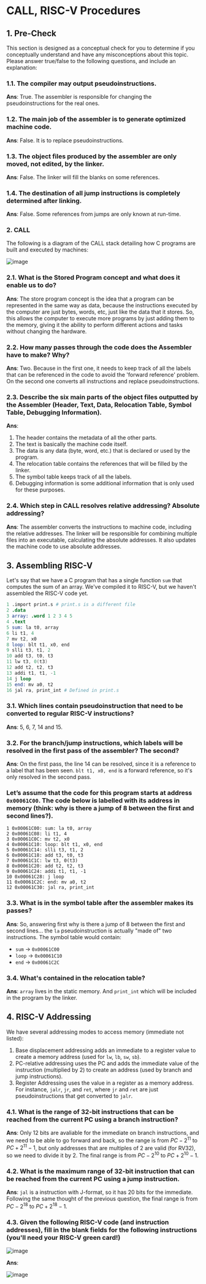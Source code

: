 # CALL, RISC-V Procedures

## 1. Pre-Check

This section is designed as a conceptual check for you to determine if you conceptually understand and have any misconceptions about this topic. Please answer true/false to the following questions, and include an explanation:

### 1.1. The compiler may output pseudoinstructions.

**Ans**: True. The assembler is responsible for changing the pseudoinstructions for the real ones.

### 1.2. The main job of the assembler is to generate optimized machine code.

**Ans**: False. It is to replace pseudoinstructions.

### 1.3. The object files produced by the assembler are only moved, not edited, by the linker.

**Ans**: False. The linker will fill the blanks on some references.

### 1.4. The destination of all jump instructions is completely determined after linking.

**Ans**: False. Some references from jumps are only known at run-time.

### 2. CALL

The following is a diagram of the CALL stack detailing how C programs are built and executed by machines:

![image](https://user-images.githubusercontent.com/69206952/213331708-17723d0a-6497-456d-84ad-6c1d81834014.png)

### 2.1. What is the Stored Program concept and what does it enable us to do?

**Ans**: The store program concept is the idea that a program can be represented in the same way as data, because the instructions executed by the computer are just bytes, words, etc, just like the data that it stores. So, this allows the computer to execute more programs by just adding them to the memory, giving it the ability to perform different actions and tasks without changing the hardware.

### 2.2. How many passes through the code does the Assembler have to make? Why?

**Ans**: Two. Because in the first one, it needs to keep track of all the labels that can be referenced in the code to avoid the 'forward reference' problem. On the second one converts all instructions and replace pseudoinstructions.

### 2.3. Describe the six main parts of the object files outputted by the Assembler (Header, Text, Data, Relocation Table, Symbol Table, Debugging Information).

**Ans**: 

1. The header contains the metadata of all the other parts.
2. The text is basically the machine code itself.
3. The data is any data (byte, word, etc.) that is declared or used by the program.
4. The relocation table contains the references that will be filled by the linker.
5. The symbol table keeps track of all the labels.
6. Debugging information is some additional information that is only used for these purposes.


### 2.4. Which step in CALL resolves relative addressing? Absolute addressing?

**Ans**: The assembler converts the instructions to machine code, including the relative addresses. The linker will be responsible for combining multiple files into an executable, calculating the absolute addresses. It also updates the machine code to use absolute addresses.

## 3. Assembling RISC-V

Let's say that we have a C program that has a single function `sum` that computes the sum of an array. We've compiled it to RISC-V, but we haven't assembled the RISC-V code yet.

```s
1 .import print.s # print.s is a different file
2 .data
3 array: .word 1 2 3 4 5
4 .text
5 sum: la t0, array
6 li t1, 4
7 mv t2, x0
8 loop: blt t1, x0, end
9 slli t3, t1, 2
10 add t3, t0, t3
11 lw t3, 0(t3)
12 add t2, t2, t3
13 addi t1, t1, -1
14 j loop
15 end: mv a0, t2
16 jal ra, print_int # Defined in print.s
```

### 3.1. Which lines contain pseudoinstruction that need to be converted to regular RISC-V instructions?

**Ans**: 5, 6, 7, 14 and 15.

### 3.2. For the branch/jump instructions, which labels will be resolved in the first pass of the assembler? The second?

**Ans**: On the first pass, the line 14 can be resolved, since it is a reference to a label that has been seen. `blt t1, x0, end` is a forward reference, so it's only resolved in the second pass.

### Let’s assume that the code for this program starts at address `0x00061C00`. The code below is labelled with its address in memory (think: why is there a jump of 8 between the first and second lines?).

```
1 0x00061C00: sum: la t0, array
2 0x00061C08: li t1, 4
3 0x00061C0C: mv t2, x0
4 0x00061C10: loop: blt t1, x0, end
5 0x00061C14: slli t3, t1, 2
6 0x00061C18: add t3, t0, t3
7 0x00061C1C: lw t3, 0(t3)
8 0x00061C20: add t2, t2, t3
9 0x00061C24: addi t1, t1, -1
10 0x00061C28: j loop
11 0x00061C2C: end: mv a0, t2
12 0x00061C30: jal ra, print_int
```

### 3.3. What is in the symbol table after the assembler makes its passes?

**Ans**: So, answering first why is there a jump of 8 between the first and second lines... the `la` pseudoinstruction is actually "made of" two instructions. The symbol table would contain:

- `sum` -> `0x00061C00`
- `loop` -> `0x00061C10`
- `end` -> `0x00061C2C`

### 3.4. What's contained in the relocation table?

**Ans**: `array` lives in the static memory. And `print_int` which will be included in the program by the linker.

## 4. RISC-V Addressing

We have several addressing modes to access memory (immediate not listed):

1. Base displacement addressing adds an immediate to a register value to create a memory address (used for `lw`, `lb`, `sw`, `sb`).
2. PC-relative addressing uses the PC and adds the immediate value of the instruction (multiplied by 2) to create an address (used by branch and jump instructions).
3. Register Addressing uses the value in a register as a memory address. For instance, `jalr`, `jr`, and `ret`, where `jr` and `ret` are just pseudoinstructions that get converted to `jalr`.

### 4.1. What is the range of 32-bit instructions that can be reached from the current PC using a branch instruction?

**Ans**: Only 12 bits are avaliable for the immediate on branch instructions, and we need to be able to go forward and back, so the range is from $PC - 2^{11}$ to $PC + 2^{11} - 1$, but only addresses that are multiples of 2 are valid (for RV32), so we need to divide it by 2. The final range is from $PC - 2^{10}$ to $PC + 2^{10} - 1$.

### 4.2. What is the maximum range of 32-bit instruction that can be reached from the current PC using a jump instruction.

**Ans**: `jal` is a instruction with J-format, so it has 20 bits for the immediate. Following the same thought of the previous question, the final range is from $PC - 2^{18}$ to $PC + 2^{18} - 1$.

### 4.3. Given the following RISC-V code (and instruction addresses), fill in the blank fields for the following instructions (you'll need your RISC-V green card!)

![image](https://user-images.githubusercontent.com/69206952/213475786-6b0c414b-3101-4fe8-846e-32e03d40ef0a.png)

**Ans**:

![image](https://user-images.githubusercontent.com/69206952/213481136-f73e9c33-9491-4576-877c-22ff002b132e.png)

